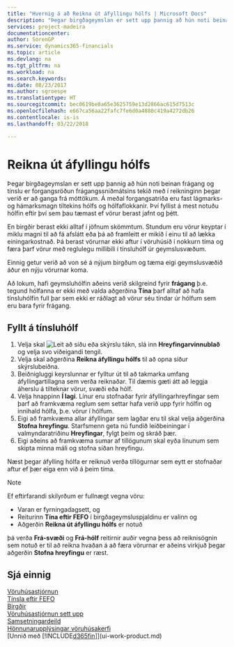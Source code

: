 ```yaml
---
title: "Hvernig á að Reikna út áfyllingu hólfs | Microsoft Docs"
description: "Þegar birgðageymslan er sett upp þannig að hún noti beinan frágang og tínslu er forgangsröðun frágangssniðmátsins tekið með í reikninginn þegar verið er að ganga frá móttökum."
services: project-madeira
documentationcenter: 
author: SorenGP
ms.service: dynamics365-financials
ms.topic: article
ms.devlang: na
ms.tgt_pltfrm: na
ms.workload: na
ms.search.keywords: 
ms.date: 08/23/2017
ms.author: sgroespe
ms.translationtype: HT
ms.sourcegitcommit: bec0619be0a65e3625759e13d2866ac615d7513c
ms.openlocfilehash: e667ca56aa22fafc7fe6d0a4880c419a4272db26
ms.contentlocale: is-is
ms.lasthandoff: 03/22/2018

---
```

# <a name="calculate-bin-replenishment"></a>Reikna út áfyllingu hólfs
Þegar birgðageymslan er sett upp þannig að hún noti beinan frágang og tínslu er forgangsröðun frágangssniðmátsins tekið með í reikninginn þegar verið er að ganga frá móttökum. Á meðal forgangsatriða eru fast lágmarks- og hámarksmagn tiltekins hólfs og hólfaflokkanir. Því fyllist á mest notuðu hólfin eftir því sem þau tæmast ef vörur berast jafnt og þétt.  

En birgðir berast ekki alltaf í jöfnum skömmtum. Stundum eru vörur keyptar í miklu magni til að fá afslátt eða þá að framleitt er mikið í einu til að lækka einingarkostnað. Þá berast vörurnar ekki aftur í vöruhúsið í nokkurn tíma og færa þarf vörur með reglulegu millibili í tínsluhólf úr geymslusvæðum.  

Einnig getur verið að von sé á nýjum birgðum og tæma eigi geymslusvæðið áður en nýju vörurnar koma.  

Að lokum, hafi geymsluhólfin aðeins verið skilgreind fyrir **frágang** þ.e. tegund hólfanna er ekki með valda aðgerðina **Tína** þarf alltaf að hafa tínsluhólfin full þar sem ekki er ráðlagt að vörur séu tíndar úr hólfum sem eru bara fyrir frágang.  

## <a name="to-replenish-pick-bins"></a>Fyllt á tínsluhólf  
1.  Velja skal ![Leit að síðu eða skýrslu](media/ui-search/search_small.png "Leit að síðu eða skýrslu táknið") tákn, slá inn **Hreyfingarvinnublað** og velja svo viðeigandi tengil.  
2.  Velja skal aðgerðina **Reikna áfyllingu hólfs** til að opna síður skýrslubeiðna.  
3.  Beiðnigluggi keyrslunnar er fylltur út til að takmarka umfang áfyllingartillagna sem verða reiknaðar. Til dæmis gæti átt að leggja áherslu á tilteknar vörur, svæði eða hólf.  
4.  Velja hnappinn **Í lagi**. Línur eru stofnaðar fyrir áfyllingarhreyfingar sem þarf að framkvæma reglum sem settar hafa verið upp fyrir hólfin og innihald hólfa, þ.e. vörur í hólfum.  
5.  Eigi að framkvæma allar áfyllingar sem lagðar eru til skal velja aðgerðina **Stofna hreyfingu**. Starfsmenn geta nú fundið leiðbeiningar í valmyndaratriðinu **Hreyfingar**, fylgt þeim og skráð þær.  
6.  Eigi aðeins að framkvæma sumar af tillögunum skal eyða línunum sem skipta minna máli og stofna síðan hreyfingu.  

Næst þegar áfylling hólfa er reiknuð verða tillögurnar sem eytt er stofnaðar aftur ef þær eiga enn við á þeim tíma.  

> [!NOTE]  
>  Ef eftirfarandi skilyrðum er fullnægt vegna vöru:  
>   
>  -   Varan er fyrningadagsett, og  
> -   Reiturinn **Tína eftir FEFO** í birgðageymsluspjaldinu er valinn og  
> -   Aðgerðin **Reikna út áfyllingu hólfs** er notuð  
>   
>  þá verða **Frá-svæði** og **Frá-hólf** reitirnir auðir vegna þess að reiknisögnin sem notuð er til að reikna hvaðan á að færa vörurnar er aðeins virkjuð þegar aðgerðin **Stofna hreyfingu** er ræst.  

## <a name="see-also"></a>Sjá einnig  
[Vöruhúsastjórnun](warehouse-manage-warehouse.md)  
[Tínsla eftir FEFO](warehouse-picking-by-fefo.md)  
[Birgðir](inventory-manage-inventory.md)  
[Vöruhúsastjórnun sett upp](warehouse-setup-warehouse.md)     
[Samsetningardeild](assembly-assemble-items.md)    
[Hönnunarupplýsingar vöruhúsakerfi](design-details-warehouse-management.md)  
[Unnið með [!INCLUDE[d365fin](includes/d365fin_md.md)]](ui-work-product.md)


